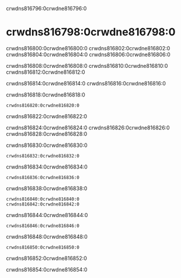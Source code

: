 crwdns816796:0crwdne816796:0
# crwdns816798:0crwdne816798:0

crwdns816800:0crwdne816800:0 crwdns816802:0crwdne816802:0 crwdns816804:0crwdne816804:0 crwdns816806:0crwdne816806:0

crwdns816808:0crwdne816808:0 crwdns816810:0crwdne816810:0 crwdns816812:0crwdne816812:0

crwdns816814:0crwdne816814:0 crwdns816816:0crwdne816816:0

crwdns816818:0crwdne816818:0

```
crwdns816820:0crwdne816820:0
```

crwdns816822:0crwdne816822:0

crwdns816824:0crwdne816824:0 crwdns816826:0crwdne816826:0 crwdns816828:0crwdne816828:0

crwdns816830:0crwdne816830:0
```
crwdns816832:0crwdne816832:0
```
crwdns816834:0crwdne816834:0
```
crwdns816836:0crwdne816836:0
```

crwdns816838:0crwdne816838:0

```{figure} ../../figures/change-stage-repo.png
crwdns816840:0crwdne816840:0
crwdns816842:0crwdne816842:0
```

crwdns816844:0crwdne816844:0

```
crwdns816846:0crwdne816846:0
```

crwdns816848:0crwdne816848:0

```
crwdns816850:0crwdne816850:0
```
crwdns816852:0crwdne816852:0

crwdns816854:0crwdne816854:0
